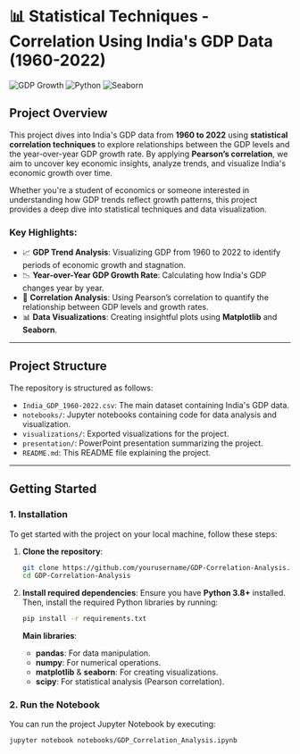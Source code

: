# **📊 Statistical Techniques - Correlation Using India's GDP Data (1960-2022)**

![GDP Growth](https://img.shields.io/badge/GDP-Analysis-blue) ![Python](https://img.shields.io/badge/Python-3.8+-green) ![Seaborn](https://img.shields.io/badge/Visualization-Seaborn-orange)

## **Project Overview**
This project dives into India's GDP data from **1960 to 2022** using **statistical correlation techniques** to explore relationships between the GDP levels and the year-over-year GDP growth rate. By applying **Pearson’s correlation**, we aim to uncover key economic insights, analyze trends, and visualize India's economic growth over time.

Whether you're a student of economics or someone interested in understanding how GDP trends reflect growth patterns, this project provides a deep dive into statistical techniques and data visualization.

### **Key Highlights**:
- 📈 **GDP Trend Analysis**: Visualizing GDP from 1960 to 2022 to identify periods of economic growth and stagnation.
- 📉 **Year-over-Year GDP Growth Rate**: Calculating how India's GDP changes year by year.
- 🔗 **Correlation Analysis**: Using Pearson’s correlation to quantify the relationship between GDP levels and growth rates.
- 📊 **Data Visualizations**: Creating insightful plots using **Matplotlib** and **Seaborn**.

---

## **Project Structure**
The repository is structured as follows:

- `India_GDP_1960-2022.csv`: The main dataset containing India's GDP data.
- `notebooks/`: Jupyter notebooks containing code for data analysis and visualization.
- `visualizations/`: Exported visualizations for the project.
- `presentation/`: PowerPoint presentation summarizing the project.
- `README.md`: This README file explaining the project.

---

## **Getting Started**

### **1. Installation**

To get started with the project on your local machine, follow these steps:

1. **Clone the repository**:
    ```bash
    git clone https://github.com/yourusername/GDP-Correlation-Analysis.git
    cd GDP-Correlation-Analysis
    ```

2. **Install required dependencies**:
    Ensure you have **Python 3.8+** installed. Then, install the required Python libraries by running:
    ```bash
    pip install -r requirements.txt
    ```

    **Main libraries**:
    - **pandas**: For data manipulation.
    - **numpy**: For numerical operations.
    - **matplotlib** & **seaborn**: For creating visualizations.
    - **scipy**: For statistical analysis (Pearson correlation).

### **2. Run the Notebook**
You can run the project Jupyter Notebook by executing:
```bash
jupyter notebook notebooks/GDP_Correlation_Analysis.ipynb
